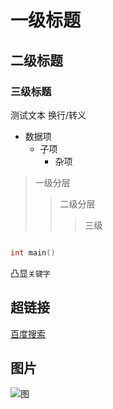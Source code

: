 # 一级标题
## 二级标题
### 三级标题


测试文本
换行/转义<br>

* 数据项
  * 子项
    * 杂项

> 一级分层
>> 二级分层
>>> 三级

```c

int main()
```

凸显`关键字`

## 超链接
[百度搜索](https://baidu.com )

## 图片
![图](C:\Users\lenovo\Desktop\新建文件夹)

